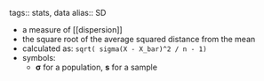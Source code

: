tags:: stats, data
alias:: SD

- a measure of [[dispersion]]
- the square root of the average squared distance from the mean
- calculated as: `sqrt( sigma(X - X_bar)^2 / n - 1)`
- symbols:
	- **σ** for a population, **s** for a sample